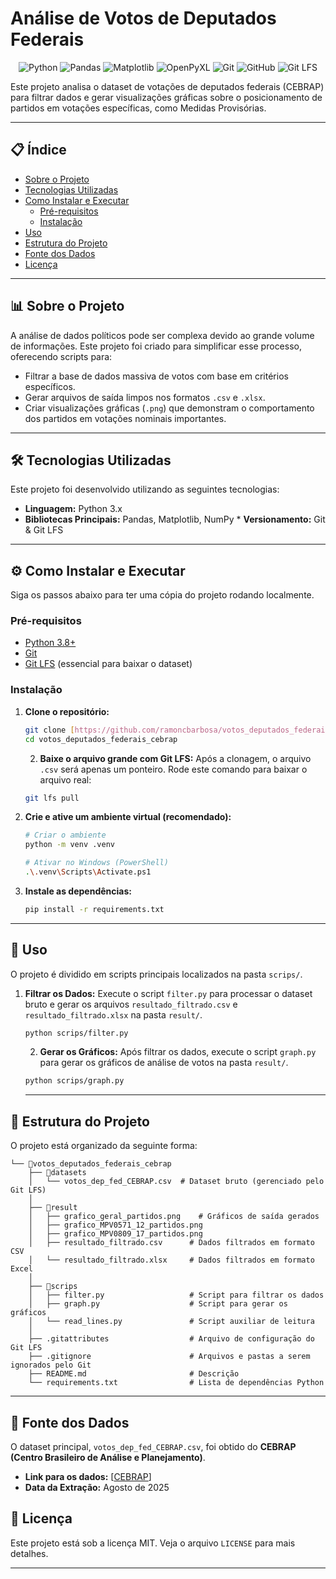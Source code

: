 # Análise de Votos de Deputados Federais

<p align="center">
  <img src="https://img.shields.io/badge/python-3776AB?style=for-the-badge&logo=python&logoColor=white" alt="Python">
  <img src="https://img.shields.io/badge/pandas-%23150458.svg?style=for-the-badge&logo=pandas&logoColor=white" alt="Pandas">
  <img src="https://img.shields.io/badge/Matplotlib-grey?style=for-the-badge&logo=matplotlib&logoColor=white" alt="Matplotlib">
  <img src="https://img.shields.io/badge/OpenPyXL-217346?style=for-the-badge&logo=microsoft-excel&logoColor=white" alt="OpenPyXL">
  <img src="https://img.shields.io/badge/Git-F05032?style=for-the-badge&logo=git&logoColor=white" alt="Git">
  <img src="https://img.shields.io/badge/GitHub-181717?style=for-the-badge&logo=github&logoColor=white" alt="GitHub">
  <img src="https://img.shields.io/badge/Git_LFS-000000?style=for-the-badge&logo=git-lfs&logoColor=white" alt="Git LFS">
</p>




Este projeto analisa o dataset de votações de deputados federais (CEBRAP) para filtrar dados e gerar visualizações gráficas sobre o posicionamento de partidos em votações específicas, como Medidas Provisórias.

---

## 📋 Índice

* [Sobre o Projeto](#-sobre-o-projeto)
* [Tecnologias Utilizadas](#-tecnologias-utilizadas)
* [Como Instalar e Executar](#-como-instalar-e-executar)
    * [Pré-requisitos](#pré-requisitos)
    * [Instalação](#instalação)
* [Uso](#-uso)
* [Estrutura do Projeto](#-estrutura-do-projeto)
* [Fonte dos Dados](#-fonte-dos-dados)
* [Licença](#-licença)

---

## 📊 Sobre o Projeto

A análise de dados políticos pode ser complexa devido ao grande volume de informações. Este projeto foi criado para simplificar esse processo, oferecendo scripts para:
* Filtrar a base de dados massiva de votos com base em critérios específicos.
* Gerar arquivos de saída limpos nos formatos `.csv` e `.xlsx`.
* Criar visualizações gráficas (`.png`) que demonstram o comportamento dos partidos em votações nominais importantes.

---

## 🛠️ Tecnologias Utilizadas

Este projeto foi desenvolvido utilizando as seguintes tecnologias:

* **Linguagem:** Python 3.x
* **Bibliotecas Principais:** Pandas, Matplotlib, NumPy * **Versionamento:** Git & Git LFS

---

## ⚙️ Como Instalar e Executar

Siga os passos abaixo para ter uma cópia do projeto rodando localmente.

### Pré-requisitos

* [Python 3.8+](https://www.python.org/downloads/)
* [Git](https://git-scm.com/downloads)
* [Git LFS](https://git-lfs.github.com) (essencial para baixar o dataset)

### Instalação

1.  **Clone o repositório:**
    ```bash
    git clone [https://github.com/ramoncbarbosa/votos_deputados_federais_cebrap.git](https://github.com/ramoncbarbosa/votos_deputados_federais_cebrap.git)
    cd votos_deputados_federais_cebrap
    ```
    2.  **Baixe o arquivo grande com Git LFS:**
    Após a clonagem, o arquivo `.csv` será apenas um ponteiro. Rode este comando para baixar o arquivo real:
    ```bash
    git lfs pull
    ```

3.  **Crie e ative um ambiente virtual (recomendado):**
    ```bash
    # Criar o ambiente
    python -m venv .venv

    # Ativar no Windows (PowerShell)
    .\.venv\Scripts\Activate.ps1
    ```

4.  **Instale as dependências:**
    ```bash
    pip install -r requirements.txt
    ```

---

## 🚀 Uso

O projeto é dividido em scripts principais localizados na pasta `scrips/`.

1.  **Filtrar os Dados:**
    Execute o script `filter.py` para processar o dataset bruto e gerar os arquivos `resultado_filtrado.csv` e `resultado_filtrado.xlsx` na pasta `result/`.
    ```bash
    python scrips/filter.py
    ```
    2.  **Gerar os Gráficos:**
    Após filtrar os dados, execute o script `graph.py` para gerar os gráficos de análise de votos na pasta `result/`.
    ```bash
    python scrips/graph.py
    ```
    ---

## 📁 Estrutura do Projeto

O projeto está organizado da seguinte forma:

```
└── 📁votos_deputados_federais_cebrap
    ├── 📁datasets
    │   └── votos_dep_fed_CEBRAP.csv  # Dataset bruto (gerenciado pelo Git LFS)
    │
    ├── 📁result
    │   ├── grafico_geral_partidos.png    # Gráficos de saída gerados
    │   ├── grafico_MPV0571_12_partidos.png
    │   ├── grafico_MPV0809_17_partidos.png
    │   ├── resultado_filtrado.csv      # Dados filtrados em formato CSV
    │   └── resultado_filtrado.xlsx     # Dados filtrados em formato Excel
    │
    ├── 📁scrips
    │   ├── filter.py                   # Script para filtrar os dados
    │   ├── graph.py                    # Script para gerar os gráficos
    │   └── read_lines.py               # Script auxiliar de leitura
    │
    ├── .gitattributes                  # Arquivo de configuração do Git LFS
    ├── .gitignore                      # Arquivos e pastas a serem ignorados pelo Git
    ├── README.md                       # Descrição
    └── requirements.txt                # Lista de dependências Python
```

---

## 💾 Fonte dos Dados

O dataset principal, `votos_dep_fed_CEBRAP.csv`, foi obtido do **CEBRAP (Centro Brasileiro de Análise e Planejamento)**.

* **Link para os dados:** [[CEBRAP](https://bancodedadoslegislativos.com.br/downloads.php)]
* **Data da Extração:** Agosto de 2025

## 📜 Licença

Este projeto está sob a licença MIT. Veja o arquivo `LICENSE` para mais detalhes.

---